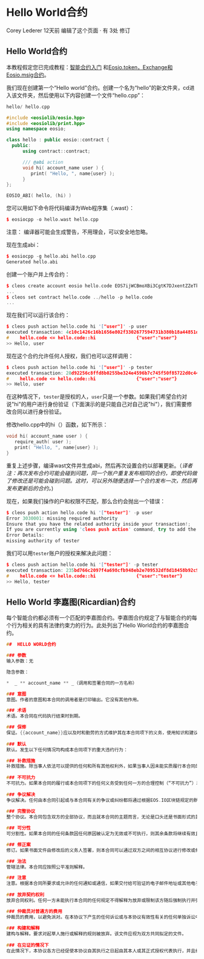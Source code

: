# Hello World合约
Corey Lederer 12天前 编辑了这个页面 · 有 3处 修订

## Hello World合约

本教程假定您已完成教程：[智能合约入门](https://github.com/eostea/eos-wiki/blob/master/docs/10.1%20%E6%99%BA%E8%83%BD%E5%90%88%E7%BA%A6%E5%85%A5%E9%97%A8.md)
和[Eosio.token，Exchange和Eosio.msig合约](https://github.com/eostea/eos-wiki/blob/master/docs/10.2%20Eosio.token%EF%BC%8CExchange%E5%92%8CEosio.msig%E5%90%88%E7%BA%A6.md)。

我们现在创建第一个“Hello world”合约。创建一个名为“hello”的新文件夹，cd进入该文件夹，然后使用以下内容创建一个文件“hello.cpp”：
```cpp
hello/ hello.cpp

#include <eosiolib/eosio.hpp>
#include <eosiolib/print.hpp>
using namespace eosio;

class hello : public eosio::contract {
  public:
      using contract::contract;

      /// @abi action 
      void hi( account_name user ) {
         print( "Hello, ", name{user} );
      }
};

EOSIO_ABI( hello, (hi) )
```
您可以用如下命令将代码编译为Web程序集（.wast）：
```cpp
$ eosiocpp -o hello.wast hello.cpp
```
注意： 编译器可能会生成警告，不用理会，可以安全地忽略。

现在生成abi：
```cpp
$ eosiocpp -g hello.abi hello.cpp
Generated hello.abi
```
创建一个账户并上传合约：
```cpp
$ cleos create account eosio hello.code EOS7ijWCBmoXBi3CgtK7DJxentZZeTkeUnaSDvyro9dq7Sd1C3dC4 EOS7ijWCBmoXBi3CgtK7DJxentZZeTkeUnaSDvyro9dq7Sd1C3dC4
...
$ cleos set contract hello.code ../hello -p hello.code
...
```
现在我们可以运行该合约：
```cpp
$ cleos push action hello.code hi '["user"]' -p user
executed transaction: 4c10c1426c16b1656e802f3302677594731b380b18a44851d38e8b5275072857  244 bytes  1000 cycles
#    hello.code <= hello.code::hi               {"user":"user"}
>> Hello, user
```
现在这个合约允许任何人授权，我们也可以这样调用：
```cpp
$ cleos push action hello.code hi '["user"]' -p tester
executed transaction: 28d92256c8ffd8b0255be324e4596b7c745f50f85722d0c4400471bc184b9a16  244 bytes  1000 cycles
#    hello.code <= hello.code::hi               {"user":"user"}
>> Hello, user
```
在这种情况下，`tester`是授权的人，`user`只是一个参数。如果我们希望合约对说"hi"的用户进行身份验证（下面演示的是只能自己对自己说"hi"），我们需要修改合同以进行身份验证。

修改hello.cpp中的hi（）函数，如下所示：
```cpp
void hi( account_name user ) {
   require_auth( user );
   print( "Hello, ", name{user} );
}
```
重复上述步骤，编译wast文件并生成abi，然后再次设置合约以部署更新。（*译者注：再次发布合约可能会碰到问题，同一个账户重复发布相同的合约，即使代码做了修改还是可能会碰到问题。这时，可以另外随便选择一个合约发布一次，然后再发布更新后的合约。*)

现在，如果我们操作的户和权限不匹配，那么合约会抛出一个错误：
```cpp
$ cleos push action hello.code hi '["tester"]' -p user
Error 3030001: missing required authority
Ensure that you have the related authority inside your transaction!;
If you are currently using 'cleos push action' command, try to add the relevant authority using -p option.
Error Details:
missing authority of tester
```
我们可以用`tester`账户的授权来解决此问题：
```cpp
$ cleos push action hello.code hi '["tester"]' -p tester
executed transaction: 235bd766c2097f4a698cfb948eb2e709532df8d18458b92c9c6aae74ed8e4518  244 bytes  1000 cycles
#    hello.code <= hello.code::hi               {"user":"tester"}
>> Hello, tester
```
## Hello World 李嘉图(Ricardian)合约

每个智能合约都必须有一个匹配的李嘉图合约。李嘉图合约规定了与智能合约的每个行为相关的具有法律约束力的行为。此处列出了Hello World合约的李嘉图合约。
```cpp
##  HELLO WORLD合约

### 参数
输入参数：无

隐含参数： 

*  _ ** account_name ** _（调用和签署合同的一方名称）

### 意图
意图。作者的意图和本合同的调用者是打印输出。它没有其他作用。

### 术语
术语。本合同在代码执行结束时到期。

### 保修
保证。{{account_name}}应以及时和勤劳的方式维护其在本合同项下的义务，使用知识和建议来执行符合EOS.IO区块链制作者制定的通用标准的服务。
  
### 默认
默认。发生以下任何情况均构成本合同项下的重大违约行为：

### 补救措施
补救措施。除当事人依法可以提供的任何和所有其他权利外，如果当事人因未能实质履行本合同的任何规定，条款或条件而违约，另一方可以通过书面通知违约派对。本通知应详细描述违约的性质。收到此通知的一方应立即从块生产者中移除，并自动终止本合同。
  
### 不可抗力
不可抗力。如果本合同的履行或本合同项下的任何义务受到任何一方的合理控制（“不可抗力”）以外的原因阻碍，限制或干扰，且该方无法履行义务，则应立即书面通知另一方如果发生此类事件，则援引该条款的当事方的义务将在此类事件所必需的范围内中止。不可抗力一词包括但不限于上帝的行为，火灾，爆炸，破坏行为，暴风雨或其他类似事件，命令或军事或民事当局的行为，或国家紧急情况，叛乱，骚乱，战争或罢工，停工，停工或供应商失败。被请求方应当在当时情况下采取合理努力，避免或者消除不履行的原因，并且应当在此类原因被移除或者停止时，继续以合理调度的方式执行。如果该方或其雇员，管理人员，代理人或分支机构承诺，遗漏或造成该行为或不行为，则该行为或不行为应被视为在一方的合理控制之下。
  
### 争议解决
争议解决。任何由本合同引起或与本合同有关的争议或纠纷都将通过根据EOS.IO区块链规定的默认规则进行约束性仲裁来解决。仲裁员的裁决是最终裁决，任何具有适当管辖权的法院都可以判决仲裁裁决。
  
### 完整协议
整个协议。本合同包含双方的全部协议，而且就本合同的主题而言，无论是口头还是书面形式的其他协议都没有其他承诺或条件。本合同取代双方之间的任何书面或口头协议。

### 可分性
可分割性。如果本合同的任何条款因任何原因被认定为无效或不可执行，则其余条款将继续有效且可强制执行。如果法院认定本合同的任何条款无效或无法执行，但通过限制该条款将变得有效且可强制执行，则该条款将被视为书面，解释并强制执行。

### 修正案
修订。如果书面文件由修改后的义务人签署，则本合同可以通过双方之间的相互协议进行修改或修改。

### 治法
管辖法律。本合同应按照公平准则解释。

### 注意
注意。根据本合同所要求或允许的任何通知或通信，如果交付给可验证的电子邮件地址或其他电子邮件地址，一方可能以书面形式公开提供或在本区块链提供的广播合同中出版以用于提供这种类型的通知。
  
### 放弃契约权利
放弃合同权利。任何一方未能执行本合同的任何规定不得解释为放弃或限制该方随后强制执行并强制严格遵守本合同各项规定的权利。

### 仲裁员对普通方的费用
仲裁员的费用，以避免派对。在本协议下产生的任何诉讼或与本协议有效性有关的任何单独诉讼中，双方应支付初始仲裁费用的一半，胜诉方应给予合理的仲裁员费用和成本。
  
### 构建和解释
建构与解释。要求对起草人施行或解释的规则被放弃。该文件应视为双方共同拟定的文件。
  
### 在见证的情况下
在此情况下，本协议各方已经促使本协议自其执行之日起由其本人或其正式授权代表执行，并且经调用本合同的交易的加密签名证明
```
